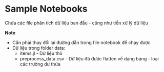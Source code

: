 # Sample Notebooks

Chứa các file phân tích dữ liệu ban đầu - cũng như tiền xử lý dữ liệu

**Note**
* Cần phải thay đổi lại đường dẫn trong file notebook để chạy được
* Dữ liệu trong folder data:
    * items.jl - Dữ liệu thô
    * preprocess_data.csv - Dữ liệu đã được flatten về dạng bảng - loại các trường dư thừa